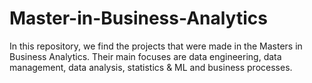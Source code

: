# Master-in-Business-Analytics
In this repository, we find the projects that were made in the Masters in Business Analytics. Their main focuses are data engineering, data management, data analysis, statistics & ML and business processes.
